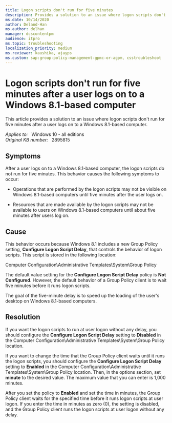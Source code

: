 ```yaml
---
title: Logon scripts don't run for five minutes
description: Provides a solution to an issue where logon scripts don't run for five minutes after a user logs on to a Windows 8.1-based computer.
ms.date: 10/14/2020
author: Deland-Han
ms.author: delhan
manager: dcscontentpm
audience: itpro
ms.topic: troubleshooting
localization_priority: medium
ms.reviewer: kaushika, ajayps
ms.custom: sap:group-policy-management-gpmc-or-agpm, csstroubleshoot
---
```

# Logon scripts don't run for five minutes after a user logs on to a Windows 8.1-based computer

This article provides a solution to an issue where logon scripts don't run for five minutes after a user logs on to a Windows 8.1-based computer.

_Applies to:_ &nbsp; Windows 10 - all editions  
_Original KB number:_ &nbsp; 2895815

## Symptoms

After a user logs on to a Windows 8.1-based computer, the logon scripts do not run for five minutes. This behavior causes the following symptoms to occur:

- Operations that are performed by the logon scripts may not be visible on Windows 8.1-based computers until five minutes after the user logs on.

- Resources that are made available by the logon scripts may not be available to users on Windows 8.1-based computers until about five minutes after users log on.

## Cause

This behavior occurs because Windows 8.1 includes a new Group Policy setting, **Configure Logon Script Delay**, that controls the behavior of logon scripts. This script is stored in the following location:

Computer Configuration\Administrative Templates\System\Group Policy

The default value setting for the **Configure Logon Script Delay** policy is **Not Configured**. However, the default behavior of a Group Policy client is to wait five minutes before it runs logon scripts.

The goal of the five-minute delay is to speed up the loading of the user's desktop on Windows 8.1-based computers.  

## Resolution

If you want the logon scripts to run at user logon without any delay, you should configure the **Configure Logon Script Delay** setting to **Disabled** in the Computer Configuration\Administrative Templates\System\Group Policy location.

If you want to change the time that the Group Policy client waits until it runs the logon scripts, you should configure the **Configure Logon Script Delay** setting to **Enabled** in the Computer Configuration\Administrative Templates\System\Group Policy location. Then, in the options section, set **minute** to the desired value. The maximum value that you can enter is 1,000 minutes.

After you set the policy to **Enabled** and set the time in minutes, the Group Policy client waits for the specified time before it runs logon scripts at user logon. If you enter the time in minutes as zero (0), the setting is disabled, and the Group Policy client runs the logon scripts at user logon without any delay.
